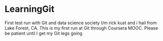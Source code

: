 # LearningGit
First test run with Git and data science society
I/m rick kust and i hail from Lake Forest, CA.
This is my first run at Git through Coursera MOOC.  Please be patient until I get my Git legs going
